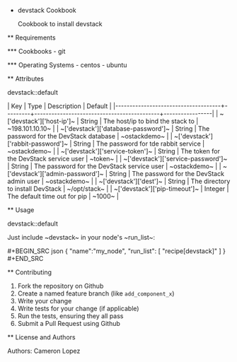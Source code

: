 * devstack Cookbook
  
  Cookbook to install devstack
  
** Requirements
   
*** Cookbooks
    - git
      
*** Operating Systems
    - centos
    - ubuntu
      
** Attributes
   
   devstack::default
   
   
   | Key                                 | Type    | Description                                | Default         |
   |-------------------------------------+---------+--------------------------------------------+-----------------|
   | ~['devstack']['host-ip']~           | String  | The host/ip to bind the stack to           | ~198.101.10.10~ |
   | ~['devstack']['database-password']~ | String  | The password for the DevStack database     | ~ostackdemo~    |
   | ~['devstack']['rabbit-password']~   | String  | The password for tde rabbit service        | ~ostackdemo~    |
   | ~['devstack']['service-token']~     | String  | The token for the DevStack service user    | ~token~         |
   | ~['devstack']['service-password']~  | String  | The password for the DevStack service user | ~ostackdemo~    |
   | ~['devstack']['admin-password']~    | String  | The password for the DevStack admin user   | ~ostackdemo~    |
   | ~['devstack']['dest']~              | String  | The directory to install DevStack          | ~/opt/stack~    |
   | ~['devstack']['pip-timeout']~       | Integer | The default time out for pip               | ~1000~          |
   
   
   
** Usage
   
   devstack::default
   
   Just include ~devstack~ in your node's ~run_list~:
   
#+BEGIN_SRC json
  {
    "name":"my_node",
    "run_list": [
      "recipe[devstack]"
    ]
  }
#+END_SRC
   
** Contributing
   
   1. Fork the repository on Github
   2. Create a named feature branch (like `add_component_x`)
   3. Write your change
   4. Write tests for your change (if applicable)
   5. Run the tests, ensuring they all pass
   6. Submit a Pull Request using Github
      
** License and Authors
   
   Authors: Cameron Lopez
